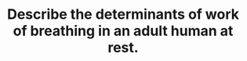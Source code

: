 ---
title: "Describe the determinants of work of breathing in an adult human at rest."
entityType: SAQ
exam: PEX
college: ANZCA
year: 2011
sitting: A
question: 13
passRate: 43
EC_expectedDomains:
- "This question was best answered with an accurate labelled and annotated pressure-volume graph."
- "Previous examination reports have detailed the main points expected and these have not changed."
EC_extraCredit:
- ""
EC_errorsCommon:
- "There were many poor diagrams that highlighted candidates’ lack of understanding."
- "A common mistake was to describe the determinants of FRC, not those of work of breathing."
- "Discussing how work of breathing changes when not at rest or in disease garnered marks if it helped to explain the underlying concept that was asked for in the question."
resources:
---